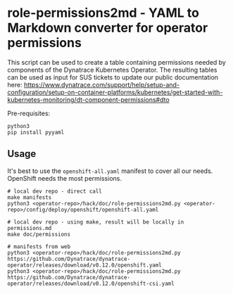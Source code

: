 # role-permissions2md - YAML to Markdown converter for operator permissions

This script can be used to create a table containing permissions needed by components of the Dynatrace Kubernetes Operator. The resulting tables can be used as input for SUS tickets to update our public documentation here: https://www.dynatrace.com/support/help/setup-and-configuration/setup-on-container-platforms/kubernetes/get-started-with-kubernetes-monitoring/dt-component-permissions#dto

Pre-requisites:
```
python3
pip install pyyaml
```

## Usage

It's best to use the `openshift-all.yaml` manifest to cover all our needs. OpenShift needs the most permissions.

```
# local dev repo - direct call
make manifests
python3 <operator-repo>/hack/doc/role-permissions2md.py <operator-repo>/config/deploy/openshift/openshift-all.yaml

# local dev repo - using make, result will be locally in permissions.md
make doc/permissions

# manifests from web
python3 <operator-repo>/hack/doc/role-permissions2md.py https://github.com/Dynatrace/dynatrace-operator/releases/download/v0.12.0/openshift.yaml
python3 <operator-repo>/hack/doc/role-permissions2md.py https://github.com/Dynatrace/dynatrace-operator/releases/download/v0.12.0/openshift-csi.yaml
```
